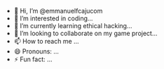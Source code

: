 - 👋 Hi, I’m @emmanuelfcajucom
- 👀 I’m interested in coding...
- 🌱 I’m currently learning ethical hacking...
- 💞️ I’m looking to collaborate on my game project...
- 📫 How to reach me ...
- 😄 Pronouns: ...
- ⚡ Fun fact: ...

<!---
emmanuelfcajucom/emmanuelfcajucom is a ✨ special ✨ repository because its `README.md` (this file) appears on your GitHub profile.
You can click the Preview link to take a look at your changes.
--->
